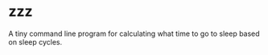 zzz
=====
A tiny command line program for calculating what time to go to sleep based on sleep cycles.
